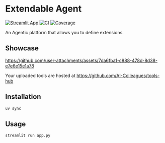 # Extendable Agent


[![Streamlit App](https://static.streamlit.io/badges/streamlit_badge_black_white.svg)](https://extendable-agent.streamlit.app/)
[![CI](https://github.com/ShaojieJiang/extendable-agents/actions/workflows/ci.yml/badge.svg?event=push)](https://github.com/ShaojieJiang/extendable-agents/actions/workflows/ci.yml?query=branch%3Amain)
[![Coverage](https://coverage-badge.samuelcolvin.workers.dev/ShaojieJiang/extendable-agents.svg)](https://coverage-badge.samuelcolvin.workers.dev/redirect/ShaojieJiang/extendable-agents)
<!-- [![PyPI](https://img.shields.io/pypi/v/pydantic-ai.svg)](https://pypi.python.org/pypi/pydantic-ai) -->

An Agentic platform that allows you to define extensions.


## Showcase


https://github.com/user-attachments/assets/7da6fba1-c888-478d-8d38-e7e6e15e1a78


Your uploaded tools are hosted at https://github.com/AI-Colleagues/tools-hub

## Installation

```bash
uv sync
```

## Usage

```bash
streamlit run app.py

```
